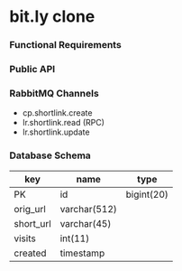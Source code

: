 # bit.ly clone
### Functional Requirements

### Public API

### RabbitMQ Channels

- cp.shortlink.create
- lr.shortlink.read (RPC)
- lr.shortlink.update

### Database Schema

key|name     |type
---|---------|-----------
PK |id       |bigint(20)
   |orig_url |varchar(512)
   |short_url|varchar(45)
   |visits   |int(11)
   |created  |timestamp
